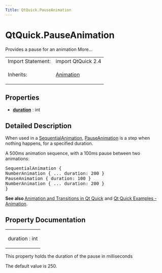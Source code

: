 ```yaml
---
Title: QtQuick.PauseAnimation
---
```


# QtQuick.PauseAnimation

<span class="subtitle"></span>
<!-- $$$PauseAnimation-brief -->
<p>Provides a pause for an animation More...</p>
<!-- @@@PauseAnimation -->
<table class="alignedsummary">
<tr><td class="memItemLeft rightAlign topAlign"> Import Statement:</td><td class="memItemRight bottomAlign"> import QtQuick 2.4</td></tr><tr><td class="memItemLeft rightAlign topAlign"> Inherits:</td><td class="memItemRight bottomAlign"> <p><a href="QtQuick.Animation.md">Animation</a></p>
</td></tr></table><ul>
</ul>
<h2 id="properties">Properties</h2>
<ul>
<li class="fn"><b><b><a href="#duration-prop">duration</a></b></b> : int</li>
</ul>
<!-- $$$PauseAnimation-description -->
<h2 id="details">Detailed Description</h2>
</p>
<p>When used in a <a href="QtQuick.SequentialAnimation.md">SequentialAnimation</a>, <a href="index.html">PauseAnimation</a> is a step when nothing happens, for a specified duration.</p>
<p>A 500ms animation sequence, with a 100ms pause between two animations:</p>
<pre class="cpp">SequentialAnimation {
NumberAnimation { <span class="operator">.</span><span class="operator">.</span><span class="operator">.</span> duration: <span class="number">200</span> }
PauseAnimation { duration: <span class="number">100</span> }
NumberAnimation { <span class="operator">.</span><span class="operator">.</span><span class="operator">.</span> duration: <span class="number">200</span> }
}</pre>
<p><b>See also </b><a href="QtQuick.qtquick-statesanimations-animations.md">Animation and Transitions in Qt Quick</a> and <a href="https://developer.ubuntu.comapps/qml/sdk-15.04/QtQuick.animation/">Qt Quick Examples - Animation</a>.</p>
<!-- @@@PauseAnimation -->
<h2>Property Documentation</h2>
<!-- $$$duration -->
<table class="qmlname"><tr valign="top" id="duration-prop"><td class="tblQmlPropNode"><p><span class="name">duration</span> : <span class="type">int</span></p></td></tr></table><p>This property holds the duration of the pause in milliseconds</p>
<p>The default value is 250.</p>
<!-- @@@duration -->
<br/>
